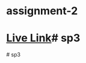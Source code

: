# assignment-2
# <a href="https://rifatsaown.github.io/assignment-2/index.html">Live Link</a>#   s p 3  
 #   s p 3  
 